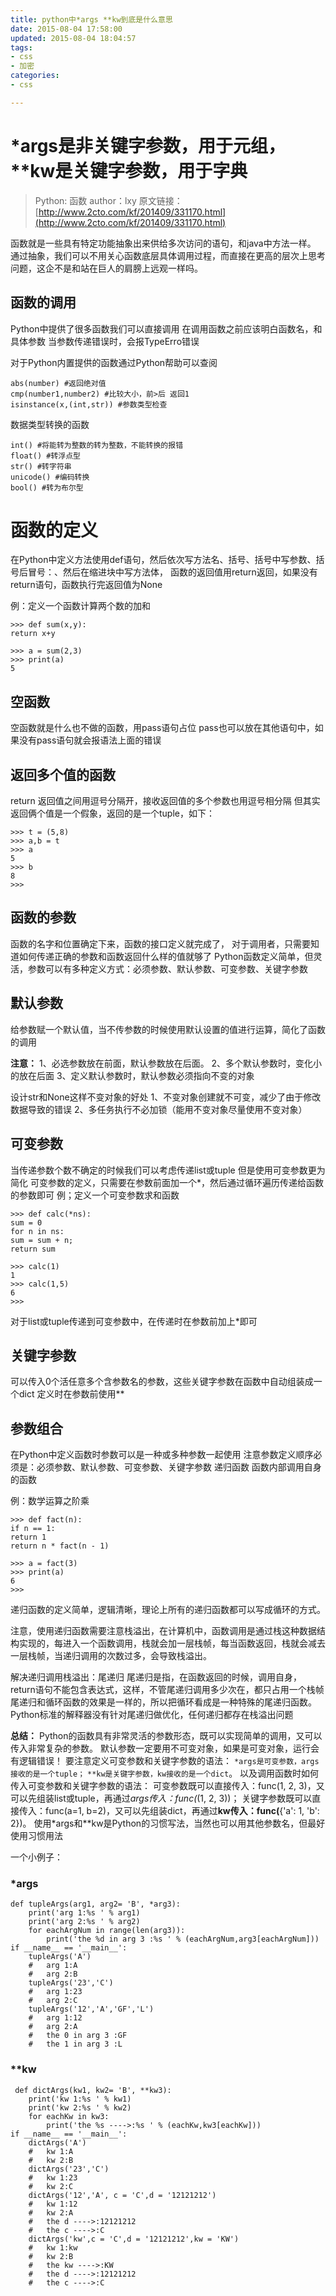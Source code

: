 ```yaml
---
title: python中*args **kw到底是什么意思
date: 2015-08-04 17:58:00
updated: 2015-08-04 18:04:57
tags: 
- css
- 加密
categories: 
- css

---
```

# *args是非关键字参数，用于元组，**kw是关键字参数，用于字典

> Python: 函数
> author：lxy
> 原文链接：[http://www.2cto.com/kf/201409/331170.html](http://www.2cto.com/kf/201409/331170.html)

函数就是一些具有特定功能抽象出来供给多次访问的语句，和java中方法一样。
通过抽象，我们可以不用关心函数底层具体调用过程，而直接在更高的层次上思考问题，这企不是和站在巨人的肩膀上远观一样吗。

## 函数的调用
Python中提供了很多函数我们可以直接调用
在调用函数之前应该明白函数名，和具体参数
当参数传递错误时，会报TypeErro错误


<!--more-->


对于Python内置提供的函数通过Python帮助可以查阅

    abs(number) #返回绝对值 
    cmp(number1,number2) #比较大小，前>后 返回1
    isinstance(x,(int,str)) #参数类型检查

数据类型转换的函数

    int() #将能转为整数的转为整数，不能转换的报错
    float() #转浮点型
    str() #转字符串
    unicode() #编码转换
    bool() #转为布尔型

# 函数的定义
在Python中定义方法使用def语句，然后依次写方法名、括号、括号中写参数、括号后冒号：、然后在缩进块中写方法体，
函数的返回值用return返回，如果没有return语句，函数执行完返回值为None

例：定义一个函数计算两个数的加和

    >>> def sum(x,y):
    return x+y
    
    >>> a = sum(2,3)
    >>> print(a)
    5

## 空函数
空函数就是什么也不做的函数，用pass语句占位
pass也可以放在其他语句中，如果没有pass语句就会报语法上面的错误

## 返回多个值的函数
return 返回值之间用逗号分隔开，接收返回值的多个参数也用逗号相分隔
但其实返回俩个值是一个假象，返回的是一个tuple，如下：

    >>> t = (5,8)
    >>> a,b = t
    >>> a
    5
    >>> b
    8
    >>> 

## 函数的参数
函数的名字和位置确定下来，函数的接口定义就完成了，
对于调用者，只需要知道如何传递正确的参数和函数返回什么样的值就够了
Python函数定义简单，但灵活，参数可以有多种定义方式：必须参数、默认参数、可变参数、关键字参数

## 默认参数
给参数赋一个默认值，当不传参数的时候使用默认设置的值进行运算，简化了函数的调用

**注意：**
1、必选参数放在前面，默认参数放在后面。
2、多个默认参数时，变化小的放在后面
3、定义默认参数时，默认参数必须指向不变的对象

设计str和None这样不变对象的好处
1、不变对象创建就不可变，减少了由于修改数据导致的错误
2、多任务执行不必加锁（能用不变对象尽量使用不变对象）

## 可变参数
当传递参数个数不确定的时候我们可以考虑传递list或tuple
但是使用可变参数更为简化
可变参数的定义，只需要在参数前面加一个*，然后通过循环遍历传递给函数的参数即可
例；定义一个可变参数求和函数

    >>> def calc(*ns):
    sum = 0
    for n in ns:
    sum = sum + n;
    return sum
    
    >>> calc(1)
    1
    >>> calc(1,5)
    6
    >>> 

对于list或tuple传递到可变参数中，在传递时在参数前加上*即可

## 关键字参数
可以传入0个活任意多个含参数名的参数，这些关键字参数在函数中自动组装成一个dict
定义时在参数前使用**

## 参数组合
在Python中定义函数时参数可以是一种或多种参数一起使用
注意参数定义顺序必须是：必须参数、默认参数、可变参数、关键字参数
递归函数
函数内部调用自身的函数

例：数学运算之阶乘

    >>> def fact(n):
    if n == 1:
    return 1
    return n * fact(n - 1)
    
    >>> a = fact(3)
    >>> print(a)
    6
    >>>

递归函数的定义简单，逻辑清晰，理论上所有的递归函数都可以写成循环的方式。

注意，使用递归函数需要注意栈溢出，在计算机中，函数调用是通过栈这种数据结构实现的，每进入一个函数调用，栈就会加一层栈帧，每当函数返回，栈就会减去一层栈帧，当递归调用的次数过多，会导致栈溢出。

解决递归调用栈溢出：尾递归
尾递归是指，在函数返回的时候，调用自身，return语句不能包含表达式，这样，不管尾递归调用多少次在，都只占用一个栈帧
尾递归和循环函数的效果是一样的，所以把循环看成是一种特殊的尾递归函数。
Python标准的解释器没有针对尾递归做优化，任何递归都存在栈溢出问题

**总结：**
Python的函数具有非常灵活的参数形态，既可以实现简单的调用，又可以传入非常复杂的参数。
默认参数一定要用不可变对象，如果是可变对象，运行会有逻辑错误！
要注意定义可变参数和关键字参数的语法：
`*args是可变参数，args接收的是一个tuple；`
`**kw是关键字参数，kw接收的是一个dict`。
以及调用函数时如何传入可变参数和关键字参数的语法：
可变参数既可以直接传入：func(1, 2, 3)，又可以先组装list或tuple，再通过*args传入：func(*(1, 2, 3))；
关键字参数既可以直接传入：func(a=1, b=2)，又可以先组装dict，再通过**kw传入：func(**{'a': 1, 'b': 2})。
使用*args和**kw是Python的习惯写法，当然也可以用其他参数名，但最好使用习惯用法

一个小例子：
### *args
 

    def tupleArgs(arg1, arg2= 'B', *arg3):
        print('arg 1:%s ' % arg1)
        print('arg 2:%s ' % arg2)
        for eachArgNum in range(len(arg3)):
            print('the %d in arg 3 :%s ' % (eachArgNum,arg3[eachArgNum]))
    if __name__ == '__main__':
        tupleArgs('A')      
        #   arg 1:A 
        #   arg 2:B 
        tupleArgs('23','C')
        #   arg 1:23 
        #   arg 2:C
        tupleArgs('12','A','GF','L')
        #   arg 1:12 
        #   arg 2:A 
        #   the 0 in arg 3 :GF 
        #   the 1 in arg 3 :L 
     
### **kw
     
   

     def dictArgs(kw1, kw2= 'B', **kw3):
        print('kw 1:%s ' % kw1)
        print('kw 2:%s ' % kw2)
        for eachKw in kw3:
            print('the %s ---->:%s ' % (eachKw,kw3[eachKw]))
    if __name__ == '__main__':
        dictArgs('A')
        #   kw 1:A 
        #   kw 2:B 
        dictArgs('23','C')
        #   kw 1:23 
        #   kw 2:C 
        dictArgs('12','A', c = 'C',d = '12121212')
        #   kw 1:12 
        #   kw 2:A 
        #   the d ---->:12121212 
        #   the c ---->:C 
        dictArgs('kw',c = 'C',d = '12121212',kw = 'KW')
        #   kw 1:kw 
        #   kw 2:B 
        #   the kw ---->:KW 
        #   the d ---->:12121212 
        #   the c ---->:C

